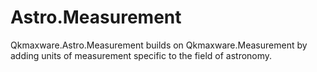 # Astro.Measurement
Qkmaxware.Astro.Measurement builds on Qkmaxware.Measurement by adding units of measurement specific to the field of astronomy.